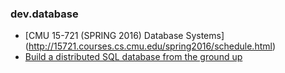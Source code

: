 ### dev.database

* [CMU 15-721 (SPRING 2016) Database Systems] (http://15721.courses.cs.cmu.edu/spring2016/schedule.html)
* [Build a distributed SQL database from the ground up](https://github.com/ngaut/builddatabase)
